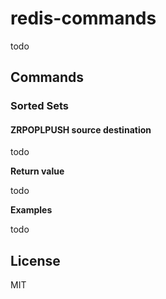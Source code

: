 # redis-commands

todo

## Commands

### Sorted Sets

#### ZRPOPLPUSH source destination

todo

**Return value**

todo

**Examples**

todo

## License

MIT